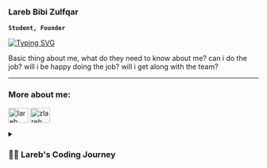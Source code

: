 ### Lareb Bibi Zulfqar
**`Student, Founder`**

[![Typing SVG](https://readme-typing-svg.demolab.com/?lines=Passionate+to+discover+solutions;Living+and+growing+a+little+more+every+day)](https://git.io/typing-svg)

Basic thing about me, what do they need to know about me? can i do the job? will i be happy doing the job? will i get along with the team?

---

<h3 align="left">More about me:</h3>
<p align="left">
<a href="https://www.linkedin.com/in/zulfqar-lareb-bibi" target="blank"><img align="center" src="https://raw.githubusercontent.com/rahuldkjain/github-profile-readme-generator/master/src/images/icons/Social/linked-in-alt.svg" alt="lareb bibi zulfqar" height="30" width="40" /></a>
<a href="https://www.leetcode.com/zlareb" target="blank"><img align="center" src="https://raw.githubusercontent.com/rahuldkjain/github-profile-readme-generator/master/src/images/icons/Social/leet-code.svg" alt="zlareb" height="30" width="40" /></a>
</p>


<details>
 <summary><h3>👨‍💻 Lareb's Coding Journey</h3></summary>
  prob solving + fin hub = blabla

<!--
**zlareb/zlareb** is a ✨ _special_ ✨ repository because its `README.md` (this file) appears on your GitHub profile.

Here are some ideas to get you started:

- 🔭 I’m currently working on ...
- 🌱 I’m currently learning ...
- 👯 I’m looking to collaborate on ...
- 🤔 I’m looking for help with ...
- 💬 Ask me about ...
- 📫 How to reach me: ...
- 😄 Pronouns: ...
- ⚡ Fun fact: ...
-->
